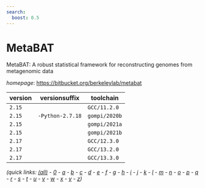 ```yaml
---
search:
  boost: 0.5
---
```

# MetaBAT

MetaBAT: A robust statistical framework for reconstructing genomes from metagenomic data

*homepage*: <https://bitbucket.org/berkeleylab/metabat>

version | versionsuffix | toolchain
--------|---------------|----------
``2.15`` |  | ``GCC/11.2.0``
``2.15`` | ``-Python-2.7.18`` | ``gompi/2020b``
``2.15`` |  | ``gompi/2021a``
``2.15`` |  | ``gompi/2021b``
``2.17`` |  | ``GCC/12.3.0``
``2.17`` |  | ``GCC/13.2.0``
``2.17`` |  | ``GCC/13.3.0``


*(quick links: [(all)](../index.md) - [0](../0/index.md) - [a](../a/index.md) - [b](../b/index.md) - [c](../c/index.md) - [d](../d/index.md) - [e](../e/index.md) - [f](../f/index.md) - [g](../g/index.md) - [h](../h/index.md) - [i](../i/index.md) - [j](../j/index.md) - [k](../k/index.md) - [l](../l/index.md) - [m](../m/index.md) - [n](../n/index.md) - [o](../o/index.md) - [p](../p/index.md) - [q](../q/index.md) - [r](../r/index.md) - [s](../s/index.md) - [t](../t/index.md) - [u](../u/index.md) - [v](../v/index.md) - [w](../w/index.md) - [x](../x/index.md) - [y](../y/index.md) - [z](../z/index.md))*


